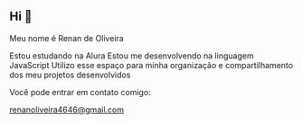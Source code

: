 ## Hi 👋

Meu nome é Renan de Oliveira

Estou estudando na Alura
Estou me desenvolvendo na linguagem JavaScript
Utilizo esse espaço para minha organização e compartilhamento dos meu projetos desenvolvidos

Você pode entrar em contato comigo:

renanoliveira4646@gmail.com
